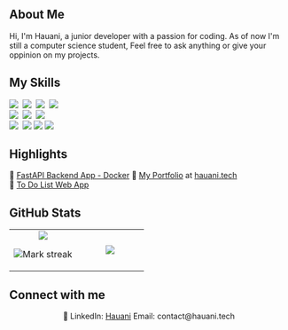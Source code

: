 ## About Me

Hi, I'm Hauani, a junior developer with a passion for coding. As of now I'm still a computer science student, Feel free to ask anything or give your oppinion on my projects.

## My Skills

<img src="https://img.shields.io/badge/HTML-%23E34F26.svg?logo=html5&logoColor=white"> 
<img src="https://img.shields.io/badge/CSS-1572B6?logo=css3&logoColor=fff"> 
<img src="https://img.shields.io/badge/JavaScript-F7DF1E?logo=javascript&logoColor=000"> 
<img src="https://img.shields.io/badge/C-00599C?logo=c&logoColor=white"> <br>
<img src="https://img.shields.io/badge/C++-%2300599C.svg?logo=c%2B%2B&logoColor=white"> 
<img src="https://img.shields.io/badge/Python-3776AB?logo=python&logoColor=fff"> 
<img src="https://img.shields.io/badge/FastAPI-009485.svg?logo=fastapi&logoColor=white"> <br>
<img src="https://img.shields.io/badge/React-61DAFB?logo=react&logoColor=white"> 
<img src="https://img.shields.io/badge/docker-%230db7ed.svg?logo=docker&logoColor=white">
<img src="https://img.shields.io/badge/-Vue.js-4FC08D?logo=vuedotjs&logoColor=white&style=flat">
<img src="https://img.shields.io/badge/postgresql-%23336791.svg?logo=postgresql&logoColor=white"> <br>


## Highlights

:open_file_folder: [FastAPI Backend App - Docker](https://github.com/hauanitech/fastapi-app)
:open_file_folder: [My Portfolio](https://github.com/hauanitech/portfolio)    at     [hauani.tech](https://www.hauani.tech) <br>
:open_file_folder: [To Do List Web App](https://github.com/hauanitech/web-to-do)

## GitHub Stats

<table><tbody><tr border="none"><td width="50%" align="center">
<img align="center" src="https://readme-stats-fork-mauve.vercel.app/api/?username=hauanitech&theme=dark&show_icons=true&count_private=true">

<img alt="Mark streak" src="https://github-readme-streak-stats-five-roan.vercel.app?user=hauanitech&theme=dark"></td><td width="50%" align="center">
<img align="center" src="https://readme-stats-fork-mauve.vercel.app/api/top-langs/?username=hauanitech&theme=dark&hide_border=false&no-bg=true&no-frame=true&langs_count=6"></td></tr></tbody></table>

## Connect with me

<p align="center">🔗 LinkedIn: <a href="https://www.linkedin.com/in/hauanitech" target="_blank">Hauani</a> Email: contact@hauani.tech</p>
